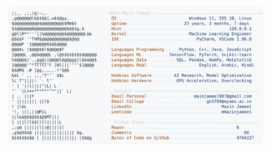 <picture>
  <source srcset="https://raw.githubusercontent.com/mmazinjameel/mmazinjameel/main/dark_mode.svg?v=1739383982" media="(prefers-color-scheme: dark)">
  <img src="https://raw.githubusercontent.com/mmazinjameel/mmazinjameel/main/light_mode.svg?v=1739383982">
</picture>
